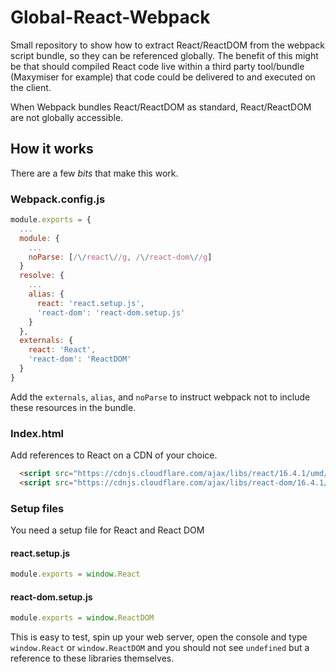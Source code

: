 #  Global-React-Webpack

Small repository to show how to extract React/ReactDOM from the webpack script bundle, so they can be referenced globally.  The benefit of this might be that should compiled React code live within a third party tool/bundle (Maxymiser for example) that code could be delivered to and executed on the client.

When Webpack bundles React/ReactDOM as standard, React/ReactDOM are not globally accessible.

## How it works

There are a few *bits* that make this work.

### Webpack.config.js

```javascript
module.exports = {
  ...
  module: {
    ...
    noParse: [/\/react\//g, /\/react-dom\//g]
  }
  resolve: {
    ...
    alias: {
      react: 'react.setup.js',
      'react-dom': 'react-dom.setup.js'
    }
  },
  externals: {
    react: 'React',
    'react-dom': 'ReactDOM'
  }
}
```

Add the `externals`, `alias`, and `noParse` to instruct webpack not to include these resources in the bundle.

### Index.html
Add references to React on a CDN of your choice.

```html
  <script src="https://cdnjs.cloudflare.com/ajax/libs/react/16.4.1/umd/react.development.js"></script>
  <script src="https://cdnjs.cloudflare.com/ajax/libs/react-dom/16.4.1/umd/react-dom.development.js"></script>
```

### Setup files
You need a setup file for React and React DOM

#### react.setup.js
```javascript
module.exports = window.React
```

#### react-dom.setup.js
```javascript
module.exports = window.ReactDOM
```

This is easy to test, spin up your web server, open the console and type `window.React` or `window.ReactDOM` and you should not see `undefined` but a reference to these libraries themselves.

  

